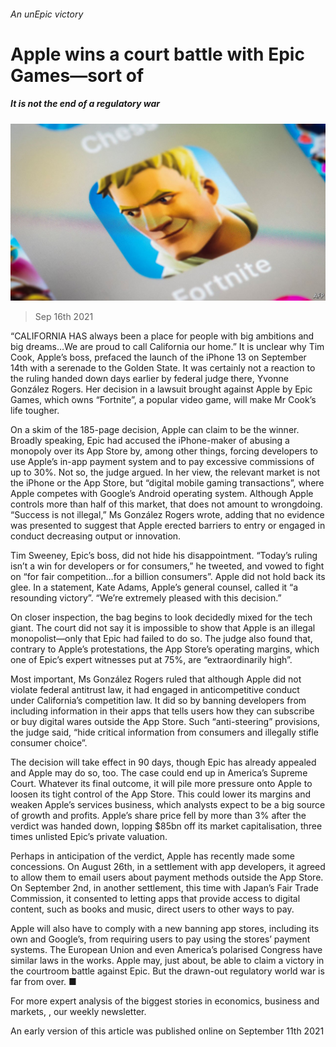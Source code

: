###### An unEpic victory

# Apple wins a court battle with Epic Games—sort of 

##### It is not the end of a regulatory war 

![image](images/20210911_blp903.jpg) 

> Sep 16th 2021 

“CALIFORNIA HAS always been a place for people with big ambitions and big dreams…We are proud to call California our home.” It is unclear why Tim Cook, Apple’s boss, prefaced the launch of the iPhone 13 on September 14th with a serenade to the Golden State. It was certainly not a reaction to the ruling handed down days earlier by federal judge there, Yvonne González Rogers. Her decision in a lawsuit brought against Apple by Epic Games, which owns “Fortnite”, a popular video game, will make Mr Cook’s life tougher.

On a skim of the 185-page decision, Apple can claim to be the winner. Broadly speaking, Epic had accused the iPhone-maker of abusing a monopoly over its App Store by, among other things, forcing developers to use Apple’s in-app payment system and to pay excessive commissions of up to 30%. Not so, the judge argued. In her view, the relevant market is not the iPhone or the App Store, but “digital mobile gaming transactions”, where Apple competes with Google’s Android operating system. Although Apple controls more than half of this market, that does not amount to wrongdoing. “Success is not illegal,” Ms González Rogers wrote, adding that no evidence was presented to suggest that Apple erected barriers to entry or engaged in conduct decreasing output or innovation.


Tim Sweeney, Epic’s boss, did not hide his disappointment. “Today’s ruling isn’t a win for developers or for consumers,” he tweeted, and vowed to fight on “for fair competition…for a billion consumers”. Apple did not hold back its glee. In a statement, Kate Adams, Apple’s general counsel, called it “a resounding victory”. “We’re extremely pleased with this decision.”

On closer inspection, the bag begins to look decidedly mixed for the tech giant. The court did not say it is impossible to show that Apple is an illegal monopolist—only that Epic had failed to do so. The judge also found that, contrary to Apple’s protestations, the App Store’s operating margins, which one of Epic’s expert witnesses put at 75%, are “extraordinarily high”.

Most important, Ms González Rogers ruled that although Apple did not violate federal antitrust law, it had engaged in anticompetitive conduct under California’s competition law. It did so by banning developers from including information in their apps that tells users how they can subscribe or buy digital wares outside the App Store. Such “anti-steering” provisions, the judge said, “hide critical information from consumers and illegally stifle consumer choice”.

The decision will take effect in 90 days, though Epic has already appealed and Apple may do so, too. The case could end up in America’s Supreme Court. Whatever its final outcome, it will pile more pressure onto Apple to loosen its tight control of the App Store. This could lower its margins and weaken Apple’s services business, which analysts expect to be a big source of growth and profits. Apple’s share price fell by more than 3% after the verdict was handed down, lopping $85bn off its market capitalisation, three times unlisted Epic’s private valuation.

Perhaps in anticipation of the verdict, Apple has recently made some concessions. On August 26th, in a settlement with app developers, it agreed to allow them to email users about payment methods outside the App Store. On September 2nd, in another settlement, this time with Japan’s Fair Trade Commission, it consented to letting apps that provide access to digital content, such as books and music, direct users to other ways to pay.

Apple will also have to comply with a new  banning app stores, including its own and Google’s, from requiring users to pay using the stores’ payment systems. The European Union and even America’s polarised Congress have similar laws in the works. Apple may, just about, be able to claim a victory in the courtroom battle against Epic. But the drawn-out regulatory world war is far from over. ■

For more expert analysis of the biggest stories in economics, business and markets, , our weekly newsletter.

An early version of this article was published online on September 11th 2021

